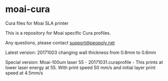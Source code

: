# moai-cura
Cura files for Moai SLA printer

This is a repository for Moai specific Cura profiles.  

Any questions, please contact support@peopoly.net

Latest version: 20171003
changing wall thickness from 0.8mm to 0.6mm

Special version:
Moai-100um laser 55 - 20171031.curaprofile - This prints at lower laser energy at 55. With print speed 50 mm/s and initial layer print speed at 4.5mm/s
